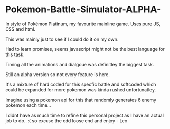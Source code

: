 # Pokemon-Battle-Simulator-ALPHA-
In style of Pokémon Platinum, my favourite mainline game. Uses pure JS, CSS and html.

This was mainly just to see if I could do it on my own.

Had to learn promises, seems javascript might not be the best language for this task. 

Timing all the animations and dialgoue was definitley the biggest task.

Still an alpha version so not every feature is here. 

It's a mixture of hard coded for this specfic battle and softcoded which could be expanded for more pokemon was kinda rushed unfortunatley.

Imagine using a pokemon api for this that randomly generates 6 enemy pokemon each time...

I didnt have as much time to refine this personal project as I have an actual job to do.. :( so excuse the odd loose end and enjoy - Leo
